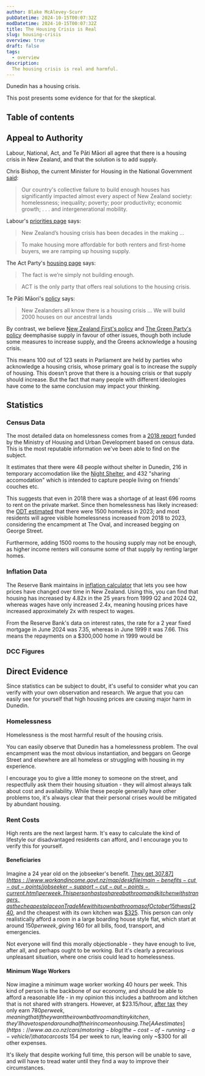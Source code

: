 ```yaml
---
author: Blake McAlevey-Scurr
pubDatetime: 2024-10-15T00:07:32Z
modDatetime: 2024-10-15T00:07:32Z
title: The Housing Crisis is Real
slug: housing-crisis
overview: true
draft: false
tags:
  - overview
description:
  The housing crisis is real and harmful.
---
```


Dunedin has a housing crisis.

This post presents some evidence for that for the skeptical.

## Table of contents

## Appeal to Authority

Labour, National, Act, and Te Pāti Māori all agree that there is a housing crisis in New Zealand, and that the solution is to add supply.

Chris Bishop, the current Minister for Housing in the National Government [said](https://www.youtube.com/watch?v=ASbAeS07L6M):

> Our country's collective failure to build enough houses has significantly impacted almost every aspect of New Zealand society: homelessness; inequality; poverty; poor productivity; economic growth; . . . and intergenerational mobility.

Labour's [priorities page](https://archive.is/UpPrJ) says:

> New Zealand’s housing crisis has been decades in the making ...

> To make housing more affordable for both renters and first-home buyers, we are ramping up housing supply.

The Act Party's [housing page](https://archive.is/KHnN2) says:

> The fact is we’re simply not building enough.

> ACT is the only party that offers real solutions to the housing crisis.

Te Pāti Māori's [policy](https://archive.is/665ea) says:

> New Zealanders all know there is a housing crisis ... We will build 2000 houses on our ancestral lands

By contrast, we believe [New Zealand First's policy](https://archive.is/MnCjl) and [The Green Party's policy](https://archive.is/3ZrJW) deemphasise supply in favour of other issues, though both include some measures to increase supply, and the Greens acknowledge a housing crisis. 

This means 100 out of 123 seats in Parliament are held by parties who acknowledge a housing crisis, whose primary goal is to increase the supply of housing. This doesn't prove that there is a housing crisis or that supply should increase. But the fact that many people with different ideologies have come to the same conclusion may impact your thinking.

## Statistics

### Census Data

The most detailed data on homelessness comes from a [2018 report](https://www.hud.govt.nz/assets/Uploads/Documents/Severe-Housing-Deprivation-2018-Estimate-Report.pdf) funded by the Ministry of Housing and Urban Development based on census data. This is the most reputable information we've been able to find on the subject.

It estimates that there were 48 people without shelter in Dunedin, 216 in temporary accomodation like the [Night Shelter](https://dunedinnightshelter.co.nz/), and 432 "sharing accomodation" which is intended to capture people living on friends' couches etc.

This suggests that even in 2018 there was a shortage of at least 696 rooms to rent on the private market. Since then homelessness has likely increased: the [ODT estimated](https://web.archive.org/web/20231220155939/https://www.odt.co.nz/news/dunedin/homelessness%E2%80%99-perfect-storm) that there were 1500 homeless in 2023; and most residents will agree visible homelessness increased from 2018 to 2023, considering the encampment at The Oval, and increased begging on George Street.

Furthermore, adding 1500 rooms to the housing supply may not be enough, as higher income renters will consume some of that supply by renting larger homes.

### Inflation Data

The Reserve Bank maintains in [inflation calculator](https://www.rbnz.govt.nz/monetary-policy/about-monetary-policy/inflation-calculator) that lets you see how prices have changed over time in New Zealand. Using this, you can find that housing has increased by 4.82x in the 25 years from 1999 Q2 and 2024 Q2, whereas wages have only increased 2.4x, meaning housing prices have increased approximately 2x with respect to wages.

From the Reserve Bank's data on interest rates, the rate for a 2 year fixed mortgage in June 2024 was $7.35%$, whereas in June 1999 it was $7.66%$. This means the repayments on a $300,000 home in 1999 would be 

<!-- The formula for amortised debt payments:
// Formula taken from https://en.wikipedia.org/wiki/Amortization_calculator

calculate_payment = (interest_rate, principle, years) => {
    monthly_interest_rate = interest_rate / 12 // we use /12 rather than 12th root because of the banks' scam around nominal interest rates vs effective interest rates
    months = years * 12
    return principle * monthly_interest_rate / (1- Math.pow((1 + monthly_interest_rate), -months))
}
calculate_payment(0.0766, 300000, 30)
calculate_payment(0.0735, 600000, 30)
 -->

### DCC Figures

## Direct Evidence

Since statistics can be subject to doubt, it's useful to consider what you can verify with your own observation and research. We argue that you can easily see for yourself that high housing prices are causing major harm in Dunedin.

### Homelessness

Homelessness is the most harmful result of the housing crisis.

You can easily observe that Dunedin has a homelessness problem. The oval encampment was the most obvious instantiation, and beggars on George Street and elsewhere are all homeless or struggling with housing in my experience.

I encourage you to give a little money to someone on the street, and respectfully ask them their housing situation - they will almost always talk about cost and availability. While these people generally have other problems too, it's always clear that their personal crises would be mitigated by abundant housing.

### Rent Costs

High rents are the next largest harm. It's easy to calculate the kind of lifestyle our disadvantaged residents can afford, and I encourage you to verify this for yourself.

#### Beneficiaries

Imagine a 24 year old on the jobseeker's benefit. [They get $307.87](https://www.workandincome.govt.nz/map/deskfile/main-benefits-cut-out-points/jobseeker-support-cut-out-points-current.html) per week. This person has to share a bathroom and kitchen with strangers, as the cheapest place on TradeMe with its own bathroom as of October 15th was [$240](https://archive.is/ktoe8), and the cheapest with its own kitchen was [$325](https://archive.is/6B31L). This person can only realistically afford a room in a large boarding house style flat, which start at around $150 per week, giving ~$160 for all bills, food, transport, and emergencies.

Not everyone will find this morally objectionable - they have enough to live, after all, and perhaps ought to be working. But it's clearly a precarious unpleasant situation, where one crisis could lead to homelessness.

#### Minimum Wage Workers

Now imagine a minimum wage worker working 40 hours per week. This kind of person is the backbone of our economy, and should be able to afford a reasonable life - in my opinion this includes a bathroom and kitchen that is not shared with strangers. However, at $23.15/hour, [after tax](https://www.paye.net.nz/calculator/) they only earn $780 per week, meaning that if they want their own bathroom and tiny kitchen, they'll have to spend around half their income on housing. The [AA estimates](https://www.aa.co.nz/cars/motoring-blog/the-cost-of-running-a-vehicle/) that a car costs ~$154 per week to run, leaving only ~$300 for all other expenses.

It's likely that despite working full time, this person will be unable to save, and will have to tread water until they find a way to improve their circumstances. 